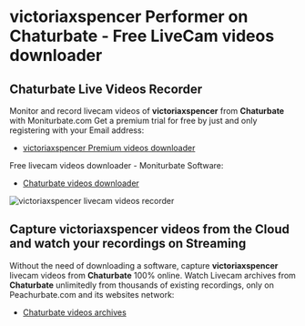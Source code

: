 # victoriaxspencer Performer on Chaturbate - Free LiveCam videos downloader

## Chaturbate Live Videos Recorder

Monitor and record livecam videos of **victoriaxspencer** from **Chaturbate** with Moniturbate.com
Get a premium trial for free by just and only registering with your Email address:
* [victoriaxspencer Premium videos downloader](https://moniturbate.com/request-demo-licence-key.html)

Free livecam videos downloader - Moniturbate Software:
* [Chaturbate videos downloader](https://moniturbate.com/moniturbate-download-software.html)

![victoriaxspencer livecam videos recorder](https://peachurnet.com/templates/moniturbate-software.png)


## Capture victoriaxspencer videos from the Cloud and watch your recordings on Streaming

Without the need of downloading a software, capture **victoriaxspencer** livecam videos from **Chaturbate** 100% online.
Watch Livecam archives from **Chaturbate** unlimitedly from thousands of existing recordings, only on Peachurbate.com and its websites network:
* [Chaturbate videos archives](https://peachurnet.com/)